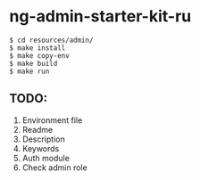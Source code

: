 # ng-admin-starter-kit-ru

    $ cd resources/admin/
    $ make install
    $ make copy-env
    $ make build
    $ make run

## TODO:

 1. Environment file
 2. Readme
 3. Description
 4. Keywords
 5. Auth module
 6. Check admin role
